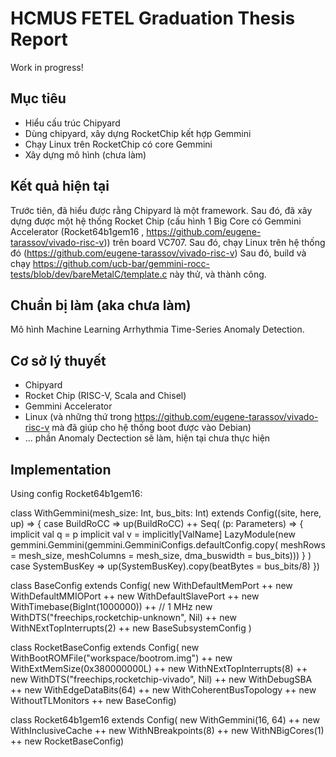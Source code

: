 # HCMUS FETEL Graduation Thesis Report

Work in progress!

## Mục tiêu
- Hiểu cấu trúc Chipyard
- Dùng chipyard, xây dựng RocketChip kết hợp Gemmini 
- Chạy Linux trên RocketChip có core Gemmini
- Xây dựng mô hình (chưa làm)

## Kết quả hiện tại

Trước tiên, đã hiểu được rằng Chipyard là một framework. 
Sau đó, đã xây dựng được một hệ thống Rocket Chip (cấu hình 1 Big Core có Gemmini Accelerator (Rocket64b1gem16 , https://github.com/eugene-tarassov/vivado-risc-v)) trên board VC707.
Sau đó, chạy Linux trên hệ thống đó (https://github.com/eugene-tarassov/vivado-risc-v)
Sau đó, build và chạy https://github.com/ucb-bar/gemmini-rocc-tests/blob/dev/bareMetalC/template.c này thử, và thành công.

## Chuẩn bị làm (aka chưa làm)

Mô hình Machine Learning Arrhythmia Time-Series Anomaly Detection.

## Cơ sở lý thuyết
- Chipyard
- Rocket Chip (RISC-V, Scala and Chisel)
- Gemmini Accelerator
- Linux (và những thứ trong https://github.com/eugene-tarassov/vivado-risc-v mà đã giúp cho hệ thống boot được vào Debian)
- ... phần Anomaly Dectection sẽ làm, hiện tại chưa thực hiện

## Implementation

Using config Rocket64b1gem16:

class WithGemmini(mesh_size: Int, bus_bits: Int) extends Config((site, here, up) => {
  case BuildRoCC => up(BuildRoCC) ++ Seq(
    (p: Parameters) => {
      implicit val q = p
      implicit val v = implicitly[ValName]
      LazyModule(new gemmini.Gemmini(gemmini.GemminiConfigs.defaultConfig.copy(
        meshRows = mesh_size, meshColumns = mesh_size, dma_buswidth = bus_bits)))
    }
  )
  case SystemBusKey => up(SystemBusKey).copy(beatBytes = bus_bits/8)
})

class BaseConfig extends Config(
  new WithDefaultMemPort ++
  new WithDefaultMMIOPort ++
  new WithDefaultSlavePort ++
  new WithTimebase(BigInt(1000000)) ++ // 1 MHz
  new WithDTS("freechips,rocketchip-unknown", Nil) ++
  new WithNExtTopInterrupts(2) ++
  new BaseSubsystemConfig
)

class RocketBaseConfig extends Config(
  new WithBootROMFile("workspace/bootrom.img") ++
  new WithExtMemSize(0x380000000L) ++
  new WithNExtTopInterrupts(8) ++
  new WithDTS("freechips,rocketchip-vivado", Nil) ++
  new WithDebugSBA ++
  new WithEdgeDataBits(64) ++
  new WithCoherentBusTopology ++
  new WithoutTLMonitors ++
  new BaseConfig)


class Rocket64b1gem16 extends Config(
  new WithGemmini(16, 64) ++
  new WithInclusiveCache  ++
  new WithNBreakpoints(8) ++
  new WithNBigCores(1)    ++
  new RocketBaseConfig)


  
